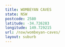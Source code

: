 ```yaml
---
title: WOMBEYAN CAVES
state: NSW
postcode: 2580
latitude: -34.726283
longitude: 149.729215
url: /nsw/wombeyan-caves/
layout: suburb
---
```

